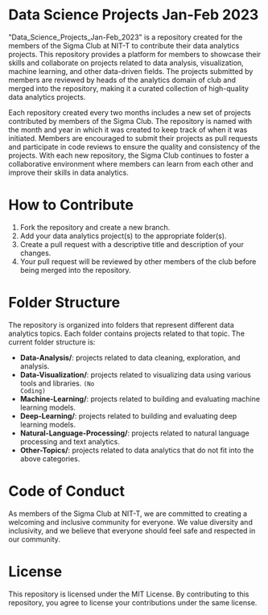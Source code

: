 # Data Science Projects Jan-Feb 2023

"Data_Science_Projects_Jan-Feb_2023" is a repository created for the members of the Sigma Club at NIT-T to contribute their data analytics projects. This repository provides a platform for members to showcase their skills and collaborate on projects related to data analysis, visualization, machine learning, and other data-driven fields. The projects submitted by members are reviewed by heads of the analytics domain of club and merged into the repository, making it a curated collection of high-quality data analytics projects.

Each repository created every two months includes a new set of projects contributed by members of the Sigma Club. The repository is named with the month and year in which it was created to keep track of when it was initiated. Members are encouraged to submit their projects as pull requests and participate in code reviews to ensure the quality and consistency of the projects. With each new repository, the Sigma Club continues to foster a collaborative environment where members can learn from each other and improve their skills in data analytics.

# How to Contribute

1. Fork the repository and create a new branch.
2. Add your data analytics project(s) to the appropriate folder(s).
3. Create a pull request with a descriptive title and description of your changes.
4. Your pull request will be reviewed by other members of the club before being merged into the repository.

# Folder Structure

The repository is organized into folders that represent different data analytics topics. Each folder contains projects related to that topic. The current folder structure is:

+ **Data-Analysis/**: projects related to data cleaning, exploration, and analysis.
+ **Data-Visualization/**: projects related to visualizing data using various tools and libraries. <code>(No Coding)</code>
+ **Machine-Learning/**: projects related to building and evaluating machine learning models.
+ **Deep-Learning/**: projects related to building and evaluating deep learning models.
+ **Natural-Language-Processing/**: projects related to natural language processing and text analytics.
+ **Other-Topics/**: projects related to data analytics that do not fit into the above categories.

# Code of Conduct

As members of the Sigma Club at NIT-T, we are committed to creating a welcoming and inclusive community for everyone. We value diversity and inclusivity, and we believe that everyone should feel safe and respected in our community.

# License
This repository is licensed under the MIT License. By contributing to this repository, you agree to license your contributions under the same license.
